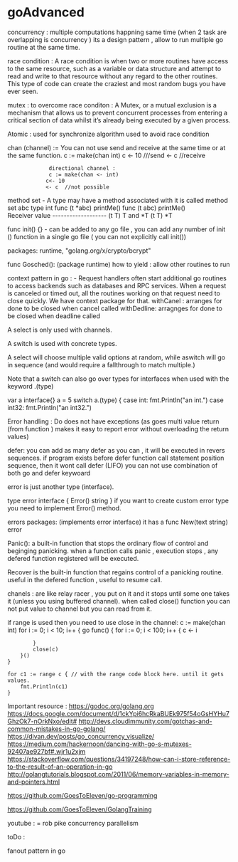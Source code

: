 # goAdvanced

concurrency : multiple computations happning same time (when 2 task are overlapping is concurrency )  its a design pattern , allow to run multiple go routine at the same time.

race condition : 
A race condition is when two or more routines have access to the same resource, such as a variable or data structure and attempt to read and write to that resource without any regard to the other routines. This type of code can create the craziest and most random bugs you have ever seen. 

mutex : to overcome race conditon :
A Mutex, or a mutual exclusion is a mechanism that allows us to prevent concurrent processes from entering a critical section of data whilst it’s already being executed by a given process.

Atomic : used for synchronize algorithm used to avoid race condition

chan (channel) :=  You can not use send and receive at the same time or at the same function. 
                c := make(chan int)
                c <- 10 ///send
                 <- c     //receive

                 directional channel :
                 c := make(chan <- int) 
                c<- 10 
                <- c  //not possible

method set -  A type may have a method associated with it is called method set 
            abc type int 
            func (t *abc) printMe() 
            func (t abc) printMe()  
            Receiver  value 
            -------------------
            (t T)      T and *T
            (t T)         *T

func init() {} - can be added to any go file , you can add any number of init () function in a single go file ( you can not explicitly call init()) 

packages: runtime, "golang.org/x/crypto/bcrypt"

func Gosched(): (package runtime)
how to yield : allow other routines to run  

context pattern in go : - Request handlers often start additional go routines to access backends such as databases  and RPC services.
When a request is canceled or timed out, all the routines working on that request need to close quickly. We have context package for that.
withCanel : arranges for done to be closed when cancel called 
withDedline: arragnges for done to be closed when deadline called 


A select is only used with channels.

A switch is used with concrete types.

A select will choose multiple valid options at random, while aswitch will go in sequence (and would require a fallthrough to match multiple.)

Note that a switch can also go over types for interfaces when used with the keyword .(type)

var a interface{}
a = 5
switch a.(type) {
case int:
     fmt.Println("an int.")
case int32:
     fmt.Println("an int32.")



Error handling :
Do does not have exceptions (as goes multi value return (from function ) makes it easy to report error without overloading the return values)

defer: you can add as many defer as you can , it will be executed in revers sequences.
         if program exists before defer function call statement position sequence, then it wont call defer (LIFO)
         you can not use combination of both go and defer keywoard

error is just another type (interface). 

type error interface {
     Error() string
}
if you want to create custom error type you need to implement Error() method.

errors packages: (implements error interface)
it has a func New(text string) error  

Panic(): a built-in function that stops the ordinary flow of control and beginging panicking. when a function calls panic , execution stops , any defered function registered will be executed.

Recover is the built-in function that regains control of a panicking routine. useful in the defered function , useful to resume call.

chanels : are like relay racer , you put on it and it stops until some one takes it (unless you using buffered channel). 
when called close() function you can not put value to channel but you can read from it.

if range is used then you need to use close in the channel:
     c := make(chan int)
	for i := 0; i < 10; i++ {
		go func() {
			for i := 0; i < 100; i++ {
				c <- i

			}
			close(c)
		}()
	}

	for c1 := range c { // with the range code block here. until it gets values.
		fmt.Println(c1)
	}


Important resource :
https://godoc.org/golang.org
https://docs.google.com/document/d/1ckYpi6hcRkaBUEk975f54oGsHYHu7GhzOk7-nOrkNxo/edit#
http://devs.cloudimmunity.com/gotchas-and-common-mistakes-in-go-golang/
https://divan.dev/posts/go_concurrency_visualize/
https://medium.com/hackernoon/dancing-with-go-s-mutexes-92407ae927bf#.wjr1u2xjm
https://stackoverflow.com/questions/34197248/how-can-i-store-reference-to-the-result-of-an-operation-in-go
http://golangtutorials.blogspot.com/2011/06/memory-variables-in-memory-and-pointers.html

https://github.com/GoesToEleven/go-programming

https://github.com/GoesToEleven/GolangTraining


youtube : = rob pike concurrency parallelism


toDo : 

fanout pattern in go 
